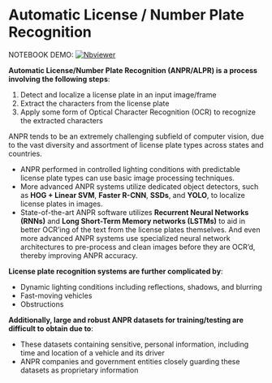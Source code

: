 # Automatic License / Number Plate Recognition

NOTEBOOK DEMO:  [![Nbviewer](https://github.com/jupyter/design/blob/master/logos/Badges/nbviewer_badge.svg)](https://nbviewer.jupyter.org/github/shejz/Automatic-License-Number-Plate-Recognition/blob/main/opencv_anpr.ipynb)

**Automatic License/Number Plate Recognition (ANPR/ALPR) is a process involving the following steps**:
1. Detect and localize a license plate in an input image/frame
2. Extract the characters from the license plate
3. Apply some form of Optical Character Recognition (OCR) to recognize the extracted characters

ANPR tends to be an extremely challenging subfield of computer vision, due to the vast diversity and assortment of license plate types across states and countries.

- ANPR performed in controlled lighting conditions with predictable license plate types can use basic image processing techniques.
- More advanced ANPR systems utilize dedicated object detectors, such as **HOG + Linear SVM**, **Faster R-CNN**, **SSDs**, and **YOLO**, to localize license plates in images.
- State-of-the-art ANPR software utilizes **Recurrent Neural Networks (RNNs)** and **Long Short-Term Memory networks (LSTMs)** to aid in better OCR’ing of the text from the license plates themselves. And even more advanced ANPR systems use specialized neural network architectures to pre-process and clean images before they are OCR’d, thereby improving ANPR accuracy.


**License plate recognition systems are further complicated by**:

- Dynamic lighting conditions including reflections, shadows, and blurring
- Fast-moving vehicles
- Obstructions

**Additionally, large and robust ANPR datasets for training/testing are difficult to obtain due to**:

- These datasets containing sensitive, personal information, including time and location of a vehicle and its driver
- ANPR companies and government entities closely guarding these datasets as proprietary information




